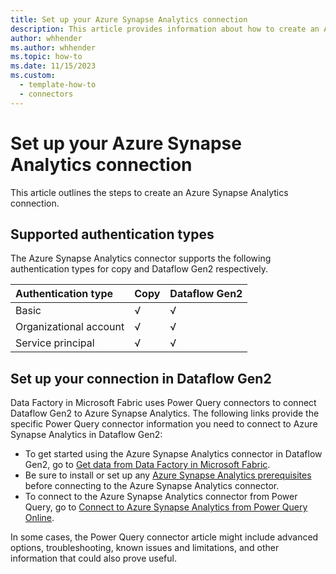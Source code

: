 ```yaml
---
title: Set up your Azure Synapse Analytics connection
description: This article provides information about how to create an Azure Synapse Analytics connection in Microsoft Fabric.
author: whhender
ms.author: whhender
ms.topic: how-to
ms.date: 11/15/2023
ms.custom:
  - template-how-to
  - connectors
---
```


# Set up your Azure Synapse Analytics connection

This article outlines the steps to create an Azure Synapse Analytics connection.

## Supported authentication types

The Azure Synapse Analytics connector supports the following authentication types for copy and Dataflow Gen2 respectively.  

|Authentication type |Copy |Dataflow Gen2 |
|:---|:---|:---|
|Basic| √ | √ |
|Organizational account| √ | √ |
|Service principal | √ | √ |

## Set up your connection in Dataflow Gen2

Data Factory in Microsoft Fabric uses Power Query connectors to connect Dataflow Gen2 to Azure Synapse Analytics. The following links provide the specific Power Query connector information you need to connect to Azure Synapse Analytics in Dataflow Gen2:

- To get started using the Azure Synapse Analytics connector in Dataflow Gen2, go to [Get data from Data Factory in Microsoft Fabric](/power-query/where-to-get-data#get-data-from-data-factory-in-microsoft-fabric-preview).
- Be sure to install or set up any [Azure Synapse Analytics prerequisites](/power-query/connectors/azure-sql-data-warehouse#prerequisites) before connecting to the Azure Synapse Analytics connector.
- To connect to the Azure Synapse Analytics connector from Power Query, go to [Connect to Azure Synapse Analytics from Power Query Online](/power-query/connectors/azure-sql-data-warehouse#connect-to-azure-synapse-analytics-sql-dw-from-power-query-online).

In some cases, the Power Query connector article might include advanced options, troubleshooting, known issues and limitations, and other information that could also prove useful.
